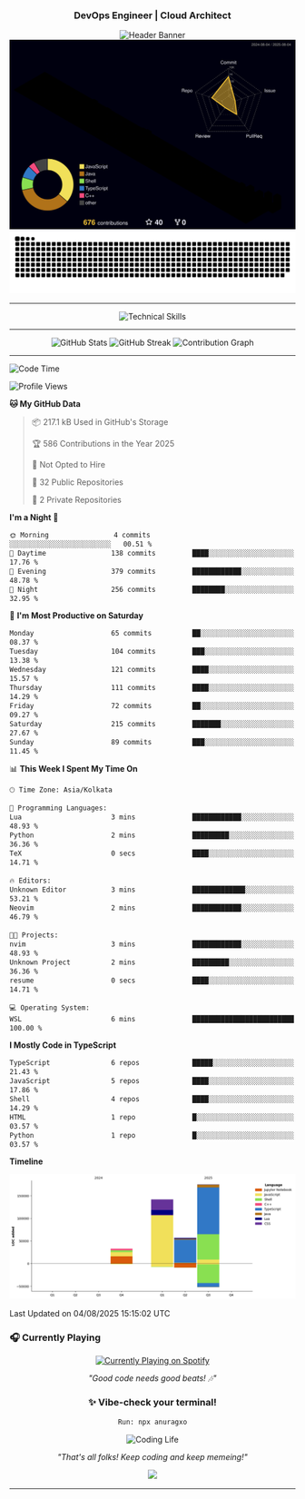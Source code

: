 <div align="center">
  
### DevOps Engineer | Cloud Architect 
<img src="https://capsule-render.vercel.app/api?type=waving&color=gradient&customColorList=6,11,20&height=190&section=header&text=Anurag&fontSize=55&fontColor=fff&animation=twinkling&fontAlignY=32&desc=Building%20Scalable%20and%20Resilient%20Cloud%20Infrastructure&descAlignY=52&descAlign=50" alt="Header Banner" />
</div>
<div align="center">
<!-- 3D Contribution Graph -->
<a href="https://github.com/Anurag-xo">
  <img src="https://github.com/Anurag-xo/Anurag-xo/blob/main/profile-3d-contrib/profile-night-rainbow.svg" alt="3D Contribution Graph" />
</a>
<!-- Snake Graph -->
<picture>
  <source media="(prefers-color-scheme: dark)" srcset="./github-contribution-snake-dark.svg" />
  <source media="(prefers-color-scheme: light)" srcset="./github-contribution-snake.svg" />
  <img alt="GitHub Contribution Snake Animation" src="./github-contribution-snake.svg" />
</picture>

</div>

---

<div align="center">
<img src="https://skillicons.dev/icons?i=aws,gcp,azure,kubernetes,docker,terraform,ansible,linux,python,nodejs,java,cpp,go,javascript,fastapi,django,githubactions,jenkins,kafka,prometheus,grafana,redis,postgres,supabase,nginx,bash,mysql,vim,gitlab,mongodb&theme=dark" alt="Technical Skills" />
</div>

---

<div align="center">

<img src="https://github-readme-stats.vercel.app/api?username=Anurag-xo&show_icons=true&theme=radical&hide_border=true&count_private=true&include_all_commits=true&custom_title=Development%20Activity" alt="GitHub Stats" />

<img src="https://github-readme-streak-stats.herokuapp.com?user=Anurag-xo&theme=radical&hide_border=true&date_format=M%20j%5B%2C%20Y%5D&fire=FF6B35&ring=FF6B35" alt="GitHub Streak" />

<img src="https://github-readme-activity-graph.vercel.app/graph?username=Anurag-xo&theme=redical&hide_border=true&custom_title=Contribution%20Timeline" alt="Contribution Graph" />

</div>

---
<!--START_SECTION:waka-->
![Code Time](http://img.shields.io/badge/Code%20Time-22%20mins-blue)

![Profile Views](http://img.shields.io/badge/Profile%20Views-340-blue)

**🐱 My GitHub Data** 

> 📦 217.1 kB Used in GitHub's Storage 
 > 
> 🏆 586 Contributions in the Year 2025
 > 
> 🚫 Not Opted to Hire
 > 
> 📜 32 Public Repositories 
 > 
> 🔑 2 Private Repositories 
 > 
**I'm a Night 🦉** 

```text
🌞 Morning                4 commits           ░░░░░░░░░░░░░░░░░░░░░░░░░   00.51 % 
🌆 Daytime                138 commits         ████░░░░░░░░░░░░░░░░░░░░░   17.76 % 
🌃 Evening                379 commits         ████████████░░░░░░░░░░░░░   48.78 % 
🌙 Night                  256 commits         ████████░░░░░░░░░░░░░░░░░   32.95 % 
```
📅 **I'm Most Productive on Saturday** 

```text
Monday                   65 commits          ██░░░░░░░░░░░░░░░░░░░░░░░   08.37 % 
Tuesday                  104 commits         ███░░░░░░░░░░░░░░░░░░░░░░   13.38 % 
Wednesday                121 commits         ████░░░░░░░░░░░░░░░░░░░░░   15.57 % 
Thursday                 111 commits         ████░░░░░░░░░░░░░░░░░░░░░   14.29 % 
Friday                   72 commits          ██░░░░░░░░░░░░░░░░░░░░░░░   09.27 % 
Saturday                 215 commits         ███████░░░░░░░░░░░░░░░░░░   27.67 % 
Sunday                   89 commits          ███░░░░░░░░░░░░░░░░░░░░░░   11.45 % 
```


📊 **This Week I Spent My Time On** 

```text
🕑︎ Time Zone: Asia/Kolkata

💬 Programming Languages: 
Lua                      3 mins              ████████████░░░░░░░░░░░░░   48.93 % 
Python                   2 mins              █████████░░░░░░░░░░░░░░░░   36.36 % 
TeX                      0 secs              ████░░░░░░░░░░░░░░░░░░░░░   14.71 % 

🔥 Editors: 
Unknown Editor           3 mins              █████████████░░░░░░░░░░░░   53.21 % 
Neovim                   2 mins              ████████████░░░░░░░░░░░░░   46.79 % 

🐱‍💻 Projects: 
nvim                     3 mins              ████████████░░░░░░░░░░░░░   48.93 % 
Unknown Project          2 mins              █████████░░░░░░░░░░░░░░░░   36.36 % 
resume                   0 secs              ████░░░░░░░░░░░░░░░░░░░░░   14.71 % 

💻 Operating System: 
WSL                      6 mins              █████████████████████████   100.00 % 
```

**I Mostly Code in TypeScript** 

```text
TypeScript               6 repos             █████░░░░░░░░░░░░░░░░░░░░   21.43 % 
JavaScript               5 repos             ████░░░░░░░░░░░░░░░░░░░░░   17.86 % 
Shell                    4 repos             ████░░░░░░░░░░░░░░░░░░░░░   14.29 % 
HTML                     1 repo              █░░░░░░░░░░░░░░░░░░░░░░░░   03.57 % 
Python                   1 repo              █░░░░░░░░░░░░░░░░░░░░░░░░   03.57 % 
```



**Timeline**

![Lines of Code chart](https://raw.githubusercontent.com/Anurag-xo/Anurag-xo/main/assets/bar_graph.png)


 Last Updated on 04/08/2025 15:15:02 UTC
<!--END_SECTION:waka-->

### 🎧 Currently Playing

<div align="center">

<a href="https://anuragxo.pythonanywhere.com/link">
  <img src="https://anuragxo.pythonanywhere.com?spin=true&scan=true&eq_color=rainbow&theme=dark" alt="Currently Playing on Spotify" />
</a>

_"Good code needs good beats! 🎶"_

### ✨ Vibe-check your terminal!

```bash
Run: npx anuragxo
```

<img src="https://media3.giphy.com/media/v1.Y2lkPTc5MGI3NjExd2NmZ29leWVyYzNpZDNpOTZ1eGVqaWR4YXE0OHNtcjJrbTNjcGtpZyZlcD12MV9pbnRlcm5hbF9naWZfYnlfaWQmY3Q9Zw/MDJ9IbxxvDUQM/giphy.gif" width="400" alt="Coding Life"/>

_"That's all folks! Keep coding and keep memeing!"_

<img src="https://capsule-render.vercel.app/api?type=waving&color=gradient&customColorList=6,11,20&height=190&section=footer&animation=twinkling"/>
</div>

---
